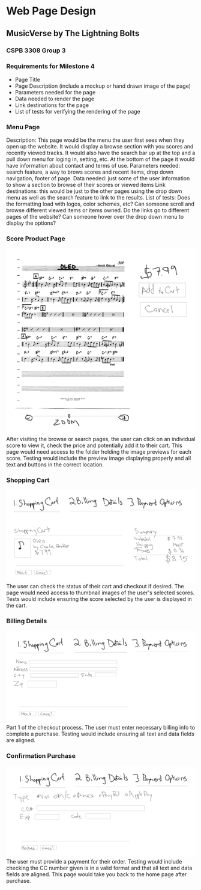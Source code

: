 # Web Page Design
## MusicVerse by The Lightning Bolts
### CSPB 3308 Group 3

### Requirements for Milestone 4
+ Page Title
+ Page Description (include a mockup or hand drawn image of the page)
+ Parameters needed for the page
+ Data needed to render the page
+ Link destinations for the page
+ List of tests for verifying the rendering of the page

### Menu Page


Description: This page would be the menu the user first sees when they open up the website. It would display a browse section with you scores and recently viewed tracks. It would also have the search bar up at the top and a pull down menu for loging in, setting, etc. At the bottom of the page it would have information about contact and terms of use.
Parameters needed: search feature, a way to brows scores and recent items, drop down navigation, footer of page. 
Data needed: just some of the user information to show a section to browse of their scores or viewed items
Link destinations: this would be just to the other pages using the drop down menu as well as the search feature to link to the results.
List of tests: Does the formatting load with logos, color schemes, etc? Can someone scroll and browse different viewed items or items owned. Do the links go to different pages of the website? Can someone hover over the drop down menu to display the options?

### Score Product Page

![Score Product Page](img/scoreproductpage.jpg)
After visiting the browse or search pages, the user can click on an individual score to view it, check the price
and potentially add it to their cart. This page would need access to the folder holding the image previews for each score.
Testing would include the preview image displaying properly and all text and buttons in the correct location.

### Shopping Cart

![Shopping Cart](img/shoppingcart.jpg)
The user can check the status of their cart and checkout if desired. The page would need access to 
thumbnail images of the user's selected scores. Tests would include ensuring the score selected by 
the user is displayed in the cart.

### Billing Details

![Billing Details](img/billingdetails.jpg)
Part 1 of the checkout process. The user must enter necessary billing info to complete a purchase. Testing 
would include ensuring all text and data fields are aligned.

### Confirmation Purchase

![Confirmation Purchase](img/confirmationpurchase.jpg)
The user must provide a payment for their order. Testing would include checking the CC number given is in a valid format
and that all text and data fields are aligned. This page would take you back to the home page after purchase.
